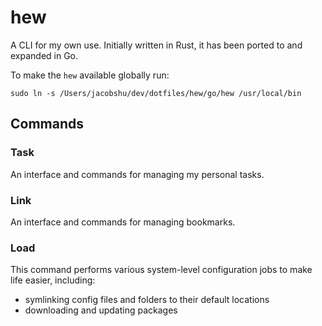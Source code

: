 # hew

A CLI for my own use. Initially written in Rust, it has been ported to and expanded in Go.

To make the `hew` available globally run: 

```shell
sudo ln -s /Users/jacobshu/dev/dotfiles/hew/go/hew /usr/local/bin
```

## Commands

### Task

An interface and commands for managing my personal tasks.

### Link

An interface and commands for managing bookmarks.

### Load

This command performs various system-level configuration jobs to make life easier, including:
- symlinking config files and folders to their default locations
- downloading and updating packages
